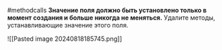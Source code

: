 #methodcalls 
**Значение поля должно быть установлено только в момент создания и больше никогда не меняться.**
Удалите методы, устанавливающие значение этого поля.

![[Pasted image 20240818185745.png]]

